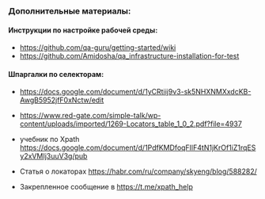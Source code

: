 ### Дополнительные материалы: 



#### Инструкции по настройке рабочей среды: 
- https://github.com/qa-guru/getting-started/wiki 
- https://github.com/Amidosha/qa_infrastructure-installation-for-test 

#### Шпаргалки по селекторам:
- https://docs.google.com/document/d/1yCRtiij9v3-sk5NHXNMXxdcKB-AwgB5952jfF0xNctw/edit

- https://www.red-gate.com/simple-talk/wp-content/uploads/imported/1269-Locators_table_1_0_2.pdf?file=4937

- учебник по Xpath https://docs.google.com/document/d/1PdfKMDfoqFIlF4tN1jKrOf1iZ1rqESy2xVMIj3uuV3g/pub
- Статья о локаторах https://habr.com/ru/company/skyeng/blog/588282/ 
- Закрепленное сообщение в https://t.me/xpath_help
